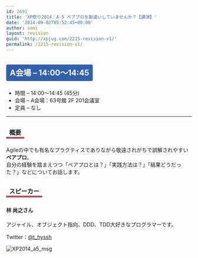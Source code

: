 ```yaml
---
id: 2691
title: 'XP祭り2014：A-5 ペアプロを勘違いしていませんか？【講演】'
date: '2014-09-02T05:52:45+00:00'
author: semi
layout: revision
guid: 'http://xpjug.com/2215-revision-v1/'
permalink: /2215-revision-v1/
---
```


## <span style="color:#FFFFFF; background-color:#3261AB; margin:0 0 30px 0; padding:10px 10px; border-radius:4px; line-height:2.5;">A会場 – 14:00～14:45</span>

- 時間 – 14:00～14:45 (45分)
- 会場 – A会場：63号館 2F 201会議室
- 定員 – なし

---

### <span style="margin:0 0 10px 0; padding:2px 8px; border-width:0 0 5px 0; border-color:#C6485B; border-style:solid; line-height:2.5;">概要</span>

Agileの中でも有名なプラクティスでありながら敬遠されがちで誤解されやすい**ペアプロ**。  
自分の経験を踏まえつつ「ペアプロとは？」「実践方法は？」「結果どうだった？」などについてお話します。

### <span style="margin:0 0 10px 0; padding:2px 8px; border-width:0 0 5px 0; border-color:#C6485B; border-style:solid; line-height:2.5;">スピーカー</span>

#### <span style="line-height:1.5;">林 尚之さん</span>

アジャイル、オブジェクト指向、DDD、TDD大好きなプログラマーです。

Twitter：[@t\_hyssh](https://twitter.com/t_hyssh)

![XP2014_a5_msg](http://xpjug.com/wp-content/uploads/2014/08/XP2014_a5_msg.png)